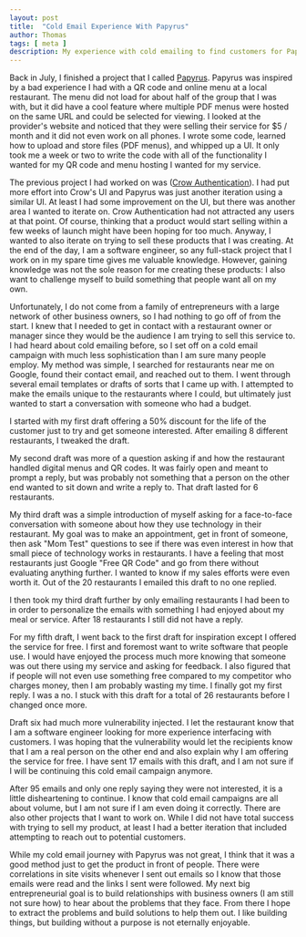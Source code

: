 ```yaml
---
layout: post
title:  "Cold Email Experience With Papyrus"
author: Thomas
tags: [ meta ]
description: My experience with cold emailing to find customers for Papyrus
---
```


Back in July, I finished a project that I called [Papyrus](/projects#papyrus). Papyrus was inspired by a bad experience I had with a QR code and online menu at a local restaurant. The menu did not load for about half of the group that I was with, but it did have a cool feature where multiple PDF menus were hosted on the same URL and could be selected for viewing. I looked at the provider's website and noticed that they were selling their service for $5 / month and it did not even work on all phones. I wrote some code, learned how to upload and store files (PDF menus), and whipped up a UI. It only took me a week or two to write the code with all of the functionality I wanted for my QR code and menu hosting I wanted for my service.

The previous project I had worked on was ([Crow Authentication](/projects#crow-authentication)). I had put more effort into Crow's UI and Papyrus was just another iteration using a similar UI. At least I had some improvement on the UI, but there was another area I wanted to iterate on. Crow Authentication had not attracted any users at that point. Of course, thinking that a product would start selling within a few weeks of launch might have been hoping for too much. Anyway, I wanted to also iterate on trying to sell these products that I was creating. At the end of the day, I am a software engineer, so any full-stack project that I work on in my spare time gives me valuable knowledge. However, gaining knowledge was not the sole reason for me creating these products: I also want to challenge myself to build something that people want all on my own.

Unfortunately, I do not come from a family of entrepreneurs with a large network of other business owners, so I had nothing to go off of from the start. I knew that I needed to get in contact with a restaurant owner or manager since they would be the audience I am trying to sell this service to. I had heard about cold emailing before, so I set off on a cold email campaign with much less sophistication than I am sure many people employ. My method was simple, I searched for restaurants near me on Google, found their contact email, and reached out to them. I went through several email templates or drafts of sorts that I came up with. I attempted to make the emails unique to the restaurants where I could, but ultimately just wanted to start a conversation with someone who had a budget.

I started with my first draft offering a 50% discount for the life of the customer just to try and get someone interested. After emailing 8 different restaurants, I tweaked the draft.

My second draft was more of a question asking if and how the restaurant handled digital menus and QR codes. It was fairly open and meant to prompt a reply, but was probably not something that a person on the other end wanted to sit down and write a reply to. That draft lasted for 6 restaurants.

My third draft was a simple introduction of myself asking for a face-to-face conversation with someone about how they use technology in their restaurant. My goal was to make an appointment, get in front of someone, then ask "Mom Test" questions to see if there was even interest in how that small piece of technology works in restaurants. I have a feeling that most restaurants just Google "Free QR Code" and go from there without evaluating anything further. I wanted to know if my sales efforts were even worth it. Out of the 20 restaurants I emailed this draft to no one replied.

I then took my third draft further by only emailing restaurants I had been to in order to personalize the emails with something I had enjoyed about my meal or service. After 18 restaurants I still did not have a reply.

For my fifth draft, I went back to the first draft for inspiration except I offered the service for free. I first and foremost want to write software that people use. I would have enjoyed the process much more knowing that someone was out there using my service and asking for feedback. I also figured that if people will not even use something free compared to my competitor who charges money, then I am probably wasting my time. I finally got my first reply. I was a no. I stuck with this draft for a total of 26 restaurants before I changed once more.

Draft six had much more vulnerability injected. I let the restaurant know that I am a software engineer looking for more experience interfacing with customers. I was hoping that the vulnerability would let the recipients know that I am a real person on the other end and also explain why I am offering the service for free. I have sent 17 emails with this draft, and I am not sure if I will be continuing this cold email campaign anymore.

After 95 emails and only one reply saying they were not interested, it is a little disheartening to continue. I know that cold email campaigns are all about volume, but I am not sure if I am even doing it correctly. There are also other projects that I want to work on. While I did not have total success with trying to sell my product, at least I had a better iteration that included attempting to reach out to potential customers.

While my cold email journey with Papyrus was not great, I think that it was a good method just to get the product in front of people. There were correlations in site visits whenever I sent out emails so I know that those emails were read and the links I sent were followed. My next big entrepreneurial goal is to build relationships with business owners (I am still not sure how) to hear about the problems that they face. From there I hope to extract the problems and build solutions to help them out. I like building things, but building without a purpose is not eternally enjoyable.